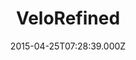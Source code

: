 ---
date: 2015-04-25T07:28:39.000Z
title: VeloRefined
latitude: 51.41934895659937
longitude: 0.3542167904203124
url: http://www.velorefined.com
category: checkin
---